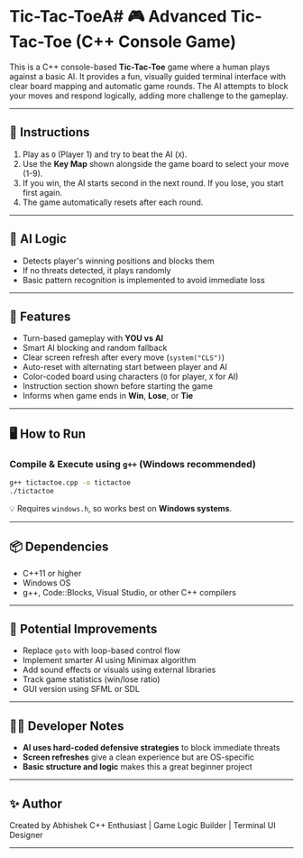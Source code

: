 # Tic-Tac-ToeA# 🎮 Advanced Tic-Tac-Toe (C++ Console Game)

This is a C++ console-based **Tic-Tac-Toe** game where a human plays against a basic AI. It provides a fun, visually guided terminal interface with clear board mapping and automatic game rounds. The AI attempts to block your moves and respond logically, adding more challenge to the gameplay.

---

## 📝 Instructions

1. Play as `O` (Player 1) and try to beat the AI (`X`).
2. Use the **Key Map** shown alongside the game board to select your move (1-9).
3. If you win, the AI starts second in the next round. If you lose, you start first again.
4. The game automatically resets after each round.

---

## 🧠 AI Logic

- Detects player's winning positions and blocks them
- If no threats detected, it plays randomly
- Basic pattern recognition is implemented to avoid immediate loss

---

## 🎯 Features

- Turn-based gameplay with **YOU vs AI**
- Smart AI blocking and random fallback
- Clear screen refresh after every move (`system("CLS")`)
- Auto-reset with alternating start between player and AI
- Color-coded board using characters (`O` for player, `X` for AI)
- Instruction section shown before starting the game
- Informs when game ends in **Win**, **Lose**, or **Tie**

---

## 🖥️ How to Run

### Compile & Execute using `g++` (Windows recommended)

```bash
g++ tictactoe.cpp -o tictactoe
./tictactoe
```

💡 Requires `windows.h`, so works best on **Windows systems**.

---

## 📦 Dependencies

- C++11 or higher
- Windows OS
- g++, Code::Blocks, Visual Studio, or other C++ compilers

---

## 🚧 Potential Improvements

- Replace `goto` with loop-based control flow
- Implement smarter AI using Minimax algorithm
- Add sound effects or visuals using external libraries
- Track game statistics (win/lose ratio)
- GUI version using SFML or SDL

---

## 👨‍💻 Developer Notes

- **AI uses hard-coded defensive strategies** to block immediate threats
- **Screen refreshes** give a clean experience but are OS-specific
- **Basic structure and logic** makes this a great beginner project

---


## ✨ Author

Created by Abhishek
C++ Enthusiast | Game Logic Builder | Terminal UI Designer

---
